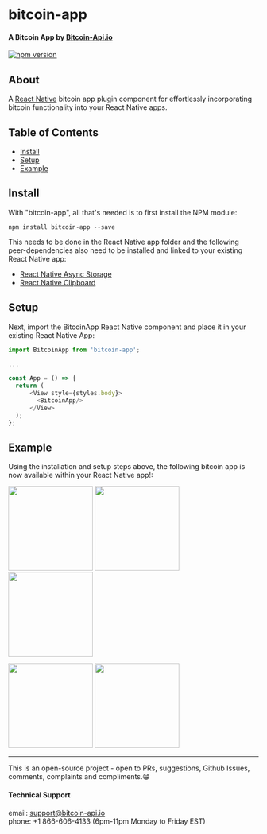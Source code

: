 # bitcoin-app

#### A Bitcoin App by [Bitcoin-Api.io](https://bitcoin-api.io)

[![npm version](https://badge.fury.io/js/bitcoin-app.svg)](https://badge.fury.io/js/bitcoin-app)


## About
A [React Native](https://reactnative.dev) bitcoin app plugin component for effortlessly 
incorporating bitcoin functionality into your React Native apps.


## Table of Contents
* [Install](#install)
* [Setup](#setup)
* [Example](#example)

## Install

With "bitcoin-app", all that's needed is to first install the NPM module:
```
npm install bitcoin-app --save
```
This needs to be done in the React Native app folder and the following peer-dependencies also need to be installed and linked to your existing React Native app:

* [React Native Async Storage](https://github.com/react-native-community/async-storage)
* [React Native Clipboard](https://github.com/react-native-community/clipboard)

## Setup

Next, import the BitcoinApp React Native component and place it in your existing React Native App:

```.js
import BitcoinApp from 'bitcoin-app';

...

const App = () => {
  return (
      <View style={styles.body}>
        <BitcoinApp/>
      </View>
  );
};
```

## Example
Using the installation and setup steps above, the following bitcoin app is now available within your React Native app!:

<p float="left">
  <img src="https://bitcoin-api.s3.amazonaws.com/images/demo/app/app_screenshot_24.png" width="170" />
  <img src="https://bitcoin-api.s3.amazonaws.com/images/demo/app/app_screenshot_26.png" width="170" />
  <img src="https://bitcoin-api.s3.amazonaws.com/images/demo/app/app_screenshot_27.png" width="170" />
</p>

<p float="left">
  <img src="https://bitcoin-api.s3.amazonaws.com/images/demo/app/app_screenshot_20.png" width="170" />
  <img src="https://bitcoin-api.s3.amazonaws.com/images/demo/app/app_screenshot_25.png" width="170" />
</p>


---

This is an open-source project - open to PRs, suggestions, Github Issues, comments, complaints and compliments.😁


#### Technical Support 
email: support@bitcoin-api.io  
phone: +1 866-606-4133 (6pm-11pm Monday to Friday EST)